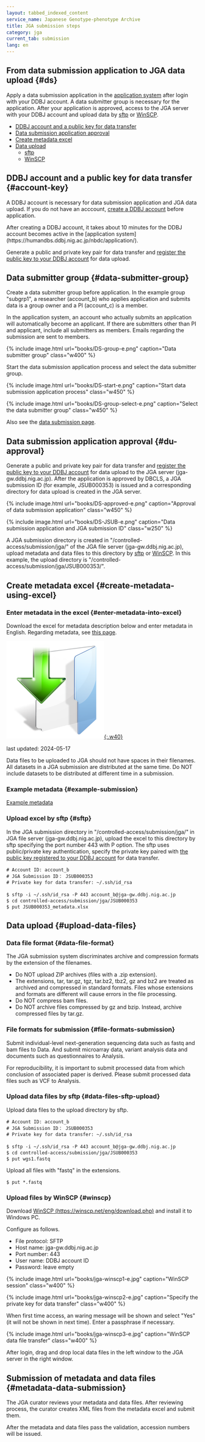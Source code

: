 ```yaml
---
layout: tabbed_indexed_content
service_name: Japanese Genotype-phenotype Archive
title: JGA submission steps
category: jga
current_tab: submission
lang: en
---
```


## From data submission application to JGA data upload {#ds}

Apply a data submission application in the [application system](https://humandbs.ddbj.nig.ac.jp/nbdc/application/) after login with your DDBJ account.
A data submitter group is necessary for the application.
After your application is approved, access to the JGA server with your DDBJ account and upload data by [sftp](#sftp) or [WinSCP](#winscp).

* [DDBJ account and a public key for data transfer](#account-key)
* [Data submission application approval](#approval)
* [Create metadata excel](#create-metadata-using-excel)
* [Data upload](#upload-data-files)
	* [sftp](#sftp)
	* [WinSCP](#winscp)

## DDBJ account and a public key for data transfer {#account-key}

A DDBJ account is necessary for data submission application and JGA data upload. If you do not have an acccount, [create a DDBJ account](/ddbj-account-e.html) before application.

<div class="attention" markdown="1">
After creating a DDBJ account, it takes about 10 minutes for the DDBJ account becomes active in the [application system](https://humandbs.ddbj.nig.ac.jp/nbdc/application/).
</div>

Generate a public and private key pair for data transfer and [register the public key to your DDBJ account](/ddbj-account-e.html#public-key) for data upload.

## Data submitter group {#data-submitter-group}

Create a data submitter group before application. In the example group "subgrp1", a researcher (account_b) who applies application and submits data is a group owner and a PI (account_c) is a member.

In the application system, an account who actually submits an application will automatically become an applicant. If there are submitters other than PI and applicant, include all submitters as members. Emails regarding the submission are sent to members.

{% include image.html url="books/DS-group-e.png" caption="Data submitter group" class="w400" %}

Start the data submission application process and select the data submitter group.

{% include image.html url="books/DS-start-e.png" caption="Start data submission application process" class="w450" %}

{% include image.html url="books/DS-group-select-e.png" caption="Select the data submitter group" class="w450" %}

Also see the [data submission page](https://humandbs.dbcls.jp/en/data-submission).

## Data submission application approval {#du-approval}

Generate a public and private key pair for data transfer and [register the public key to your DDBJ account](/ddbj-account-e.html#public-key) for data upload to the JGA server (jga-gw.ddbj.nig.ac.jp).
After the application is approved by DBCLS, a JGA submission ID (for example, JSUB000353) is issued and a corresponding directory for data upload is created in the JGA server.

{% include image.html url="books/DS-approved-e.png" caption="Approval of data submission application" class="w450" %}

{% include image.html url="books/DS-JSUB-e.png" caption="Data submission application and JGA submission ID" class="w250" %}

A JGA submission directory is created in "/controlled-access/submission/jga/" of the JGA file server (jga-gw.ddbj.nig.ac.jp), upload metadata and data files to this directory by [sftp](#sftp) or [WinSCP](#winscp). In this example, the upload directory is "/controlled-access/submission/jga/JSUB000353/".

## Create metadata excel {#create-metadata-using-excel}

### Enter metadata in the excel {#enter-metadata-into-excel}

Download the excel for metadata description below and enter metadata in English. Regarding metadata, see [this page](/jga/submission.html).

[![JGA metadata excel](/assets/images/parts/download.png "JGA metadata excel"){:.w40}](https://github.com/ddbj/submission-excel2xml/raw/main/JGA_metadata.xlsx)

last updated: 2024-05-17

<div class="attention" markdown="1">
Data files to be uploaded to JGA should not have spaces in their filenames.
</div>

<div class="attention" markdown="1">
All datasets in a JGA submission are distributed at the same time. Do NOT include datasets to be distributed at different time in a submission.
</div>

### Example metadata {#example-submission}

[Example metadata](https://docs.google.com/spreadsheets/d/1HHlxItj89fQv2oWUNBIHZ4VVGwbcC09WGD5tEiXAQZ4/edit#gid=744299318)

### Upload excel by sftp {#sftp}

In the JGA submission directory in "/controlled-access/submission/jga/" in JGA file server (jga-gw.ddbj.nig.ac.jp), upload the excel to this directory by sftp specifying the port number 443 with P option. The sftp uses public/private key authentication, specify the private key paired with [the public key registered to your DDBJ account](/ddbj-account-e.html#generate-key-pair) for data transfer.

```
# Account ID: account_b
# JGA Submission ID： JSUB000353
# Private key for data transfer: ~/.ssh/id_rsa

$ sftp -i ~/.ssh/id_rsa -P 443 account_b@jga-gw.ddbj.nig.ac.jp
$ cd controlled-access/submission/jga/JSUB000353
$ put JSUB000353_metadata.xlsx
```

## Data upload {#upload-data-files}

### Data file format {#data-file-format}

The JGA submission system discriminates archive and compression formats by the extension of the filenames.

- Do NOT upload ZIP archives (files with a .zip extension).
- The extensions, tar, tar.gz, tgz, tar.bz2, tbz2, gz and bz2 are treated as archived and compressed in standard formats. Files whose extensions and formats are different will cause errors in the file processing.
- Do NOT compress bam files.
- Do NOT archive files compressed by gz and bzip. Instead, archive compressed files by tar.gz.

### File formats for submission {#file-formats-submission}

Submit individual-level next-generation sequencing data such as fastq and bam files to Data. And submit microarray data, variant analysis data and documents such as questionnaires to Analysis.

<div class="attention" markdown="1">
For reproducibility, it is important to submit processed data from which conclusion of associated paper is derived. Please submit processed data files such as VCF to Analysis.
</div>

### Upload data files by sftp {#data-files-sftp-upload}

Upload data files to the upload directory by sftp.

```
# Account ID: account_b
# JGA Submission ID： JSUB000353
# Private key for data transfer: ~/.ssh/id_rsa

$ sftp -i ~/.ssh/id_rsa -P 443 account_b@jga-gw.ddbj.nig.ac.jp
$ cd controlled-access/submission/jga/JSUB000353
$ put wgs1.fastq
```

Upload all files with "fastq" in the extensions.
```
$ put *.fastq
```

### Upload files by WinSCP {#winscp}

Download [WinSCP (https://winscp.net/eng/download.php)](https://winscp.net/eng/download.php) and install it to Windows PC.

Configure as follows.

- File protocol: SFTP
- Host name: jga-gw.ddbj.nig.ac.jp
- Port number: 443
- User name: DDBJ account ID
- Password: leave empty

{% include image.html url="books/jga-winscp1-e.jpg" caption="WinSCP session" class="w400" %}

{% include image.html url="books/jga-winscp2-e.jpg" caption="Specify the private key for data transfer" class="w400" %}

When first time access, an waring message will be shown and select "Yes" (it will not be shown in next time). Enter a passphrase if necessary.

{% include image.html url="books/jga-winscp3-e.jpg" caption="WinSCP data file transfer" class="w400" %}

After login, drag and drop local data files in the left window to the JGA server in the right window.

## Submission of metadata and data files {#metadata-data-submission}

The JGA curator reviews your metadata and data files. After reviewing process, the curator creates XML files from the metadata excel and submit them.

After the metadata and data files pass the validation, accession numbers will be issued.
